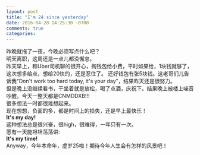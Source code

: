 ```yaml
---
layout: post
title: "I'm 24 since yesterday"
date: 2016-04-28 14:25:30 -0700
comments: true
categories: 
---
```


昨晚就拖了一夜，今晚必须写点什么吧？  
明天离职，这周还是一点儿都没懈怠。  
昨天早上，和Uber司机聊的很开心，掏钱包给小费，平时如果给，1块钱就够了，这次想多给点，想给20快的，还是忍住了。
还好钱包有张5块钱。这老哥们儿告诉我“Don't work too hard today, it's your day”，结果昨天还是很努力。  
但是晚上没继续看书，干坐着就是放松，喝了点酒，庆祝下。结果晚上被楼上噪音吵醒。今天一整天都是CNMDDXB!!!  
很多想法一时都很难想起来。  
现在想想，负面的多，都是时间上的损失，还是早上最快乐！  
**It's my day!**  
这种想法总是很兴奋，很high，很难得，一年只有一次。  
愿有一天能坦坦荡荡讲:  
**It's my time!**  
Anyway，今年本命年，虚岁25啦！期待今年人生会有怎样的风景吧！  

